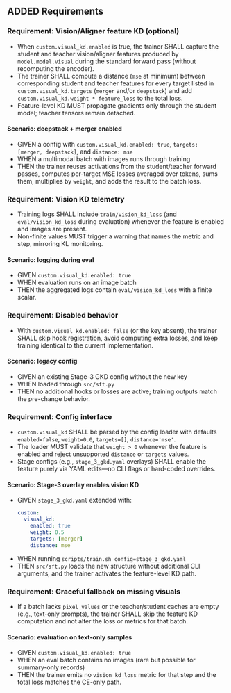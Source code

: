 ## ADDED Requirements

### Requirement: Vision/Aligner feature KD (optional)
- When `custom.visual_kd.enabled` is true, the trainer SHALL capture the student and teacher vision/aligner features produced by `model.model.visual` during the standard forward pass (without recomputing the encoder).
- The trainer SHALL compute a distance (`mse` at minimum) between corresponding student and teacher features for every target listed in `custom.visual_kd.targets` (`merger` and/or `deepstack`) and add `custom.visual_kd.weight * feature_loss` to the total loss.
- Feature-level KD MUST propagate gradients only through the student model; teacher tensors remain detached.

#### Scenario: deepstack + merger enabled
- GIVEN a config with `custom.visual_kd.enabled: true`, `targets: [merger, deepstack]`, and `distance: mse`
- WHEN a multimodal batch with images runs through training
- THEN the trainer reuses activations from the student/teacher forward passes, computes per-target MSE losses averaged over tokens, sums them, multiplies by `weight`, and adds the result to the batch loss.

### Requirement: Vision KD telemetry
- Training logs SHALL include `train/vision_kd_loss` (and `eval/vision_kd_loss` during evaluation) whenever the feature is enabled and images are present.
- Non-finite values MUST trigger a warning that names the metric and step, mirroring KL monitoring.

#### Scenario: logging during eval
- GIVEN `custom.visual_kd.enabled: true`
- WHEN evaluation runs on an image batch
- THEN the aggregated logs contain `eval/vision_kd_loss` with a finite scalar.

### Requirement: Disabled behavior
- With `custom.visual_kd.enabled: false` (or the key absent), the trainer SHALL skip hook registration, avoid computing extra losses, and keep training identical to the current implementation.

#### Scenario: legacy config
- GIVEN an existing Stage-3 GKD config without the new key
- WHEN loaded through `src/sft.py`
- THEN no additional hooks or losses are active; training outputs match the pre-change behavior.

### Requirement: Config interface
- `custom.visual_kd` SHALL be parsed by the config loader with defaults `enabled=false`, `weight=0.0`, `targets=[]`, `distance='mse'`.
- The loader MUST validate that `weight > 0` whenever the feature is enabled and reject unsupported `distance` or `targets` values.
- Stage configs (e.g., `stage_3_gkd.yaml` overlays) SHALL enable the feature purely via YAML edits—no CLI flags or hard-coded overrides.

#### Scenario: Stage-3 overlay enables vision KD
- GIVEN `stage_3_gkd.yaml` extended with:
  ```yaml
  custom:
    visual_kd:
      enabled: true
      weight: 0.5
      targets: [merger]
      distance: mse
  ```
- WHEN running `scripts/train.sh config=stage_3_gkd.yaml`
- THEN `src/sft.py` loads the new structure without additional CLI arguments, and the trainer activates the feature-level KD path.

### Requirement: Graceful fallback on missing visuals
- If a batch lacks `pixel_values` or the teacher/student caches are empty (e.g., text-only prompts), the trainer SHALL skip the feature KD computation and not alter the loss or metrics for that batch.

#### Scenario: evaluation on text-only samples
- GIVEN `custom.visual_kd.enabled: true`
- WHEN an eval batch contains no images (rare but possible for summary-only records)
- THEN the trainer emits no `vision_kd_loss` metric for that step and the total loss matches the CE-only path.


